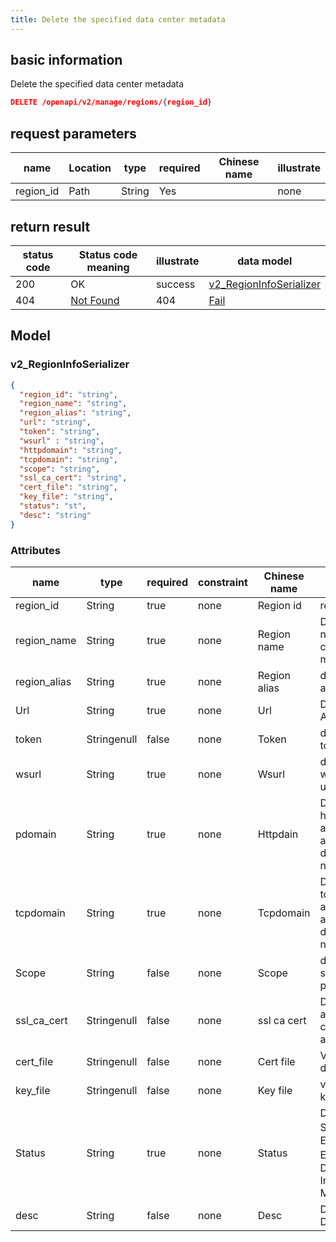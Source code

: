 ```yaml
---
title: Delete the specified data center metadata
---
```


## basic information

Delete the specified data center metadata

```json title="请求路径"
DELETE /openapi/v2/manage/regions/{region_id}
```

## request parameters

| name                           | Location | type   | required | Chinese name | illustrate |
| ------------------------------ | -------- | ------ | -------- | ------------ | ---------- |
| region_id | Path     | String | Yes      |              | none       |

## return result

| status code | Status code meaning                                            | illustrate | data model                                                                 |
| ----------- | -------------------------------------------------------------- | ---------- | -------------------------------------------------------------------------- |
| 200         | OK                                                             | success    | [v2_RegionInfoSerializer](#v2_regionininfoserializer) |
| 404         | [Not Found](https://tools.ietf.org/html/rfc7231#section-6.5.4) | 404        | [Fail](#schemafail)                                                        |

## Model

### v2_RegionInfoSerializer

```json
{
  "region_id": "string",
  "region_name": "string",
  "region_alias": "string",
  "url": "string",
  "token": "string",
  "wsurl" : "string",
  "httpdomain": "string",
  "tcpdomain": "string",
  "scope": "string",
  "ssl_ca_cert": "string",
  "cert_file": "string",
  "key_file": "string",
  "status": "st",
  "desc": "string"
}

```

### Attributes

| name                                                  | type        | required | constraint | Chinese name | illustrate                                                                                           |        |
| ----------------------------------------------------- | ----------- | -------- | ---------- | ------------ | ---------------------------------------------------------------------------------------------------- | ------ |
| region_id                        | String      | true     | none       | Region id    | region id                                                                                            |        |
| region_name                      | String      | true     | none       | Region name  | Data center name, cannot be modified                                                                 |        |
| region_alias                     | String      | true     | none       | Region alias | data center alias                                                                                    |        |
| Url                                                   | String      | true     | none       | Url          | Datacenter API url                                                                                   |        |
| token                                                 | Stringenull | false    | none       | Token        | data center token                                                                                    |        |
| wsurl                                                 | String      | true     | none       | Wsurl        | datacenter websocket url                                                                             |        |
| pdomain                                               | String      | true     | none       | Httpdain     | Data center http application access root domain name                                                 |        |
| tcpdomain                                             | String      | true     | none       | Tcpdomain    | Data center tcp application access root domain name                                                  |        |
| Scope                                                 | String      | false    | none       | Scope        | data center scope private                                                                            | Public |
| ssl_ca_cert | Stringenull | false    | none       | ssl ca cert  | Data center access ca certificate address                                                            |        |
| cert_file                        | Stringenull | false    | none       | Cert file    | Verify documents                                                                                     |        |
| key_file                         | Stringenull | false    | none       | Key file     | verification key                                                                                     |        |
| Status                                                | String      | true     | none       | Status       | Data Center Status 0：Editing 1: Enabled 2：Disabled 3: In Maintenance |        |
| desc                                                  | String      | false    | none       | Desc         | Data Center Description                                                                              |        |
